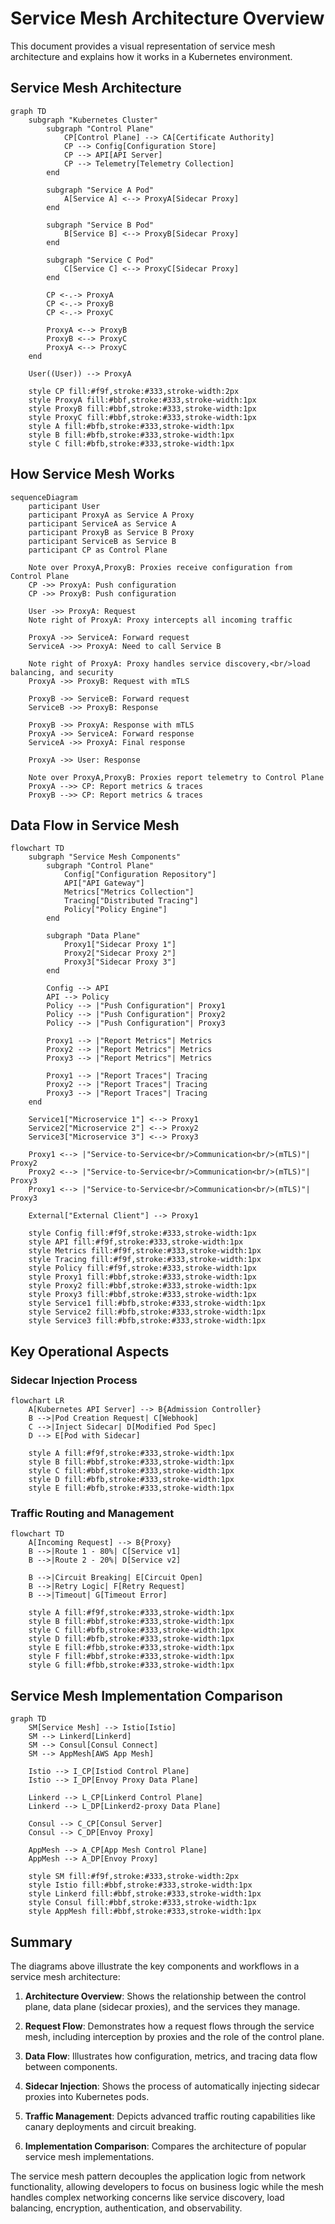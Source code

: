 # Service Mesh Architecture Overview

This document provides a visual representation of service mesh architecture and explains how it works in a Kubernetes environment.

## Service Mesh Architecture

```mermaid
graph TD
    subgraph "Kubernetes Cluster"
        subgraph "Control Plane"
            CP[Control Plane] --> CA[Certificate Authority]
            CP --> Config[Configuration Store]
            CP --> API[API Server]
            CP --> Telemetry[Telemetry Collection]
        end
        
        subgraph "Service A Pod"
            A[Service A] <--> ProxyA[Sidecar Proxy]
        end
        
        subgraph "Service B Pod"
            B[Service B] <--> ProxyB[Sidecar Proxy]
        end
        
        subgraph "Service C Pod"
            C[Service C] <--> ProxyC[Sidecar Proxy]
        end
        
        CP <-.-> ProxyA
        CP <-.-> ProxyB
        CP <-.-> ProxyC
        
        ProxyA <--> ProxyB
        ProxyB <--> ProxyC
        ProxyA <--> ProxyC
    end
    
    User((User)) --> ProxyA
    
    style CP fill:#f9f,stroke:#333,stroke-width:2px
    style ProxyA fill:#bbf,stroke:#333,stroke-width:1px
    style ProxyB fill:#bbf,stroke:#333,stroke-width:1px
    style ProxyC fill:#bbf,stroke:#333,stroke-width:1px
    style A fill:#bfb,stroke:#333,stroke-width:1px
    style B fill:#bfb,stroke:#333,stroke-width:1px
    style C fill:#bfb,stroke:#333,stroke-width:1px
```

## How Service Mesh Works

```mermaid
sequenceDiagram
    participant User
    participant ProxyA as Service A Proxy
    participant ServiceA as Service A
    participant ProxyB as Service B Proxy
    participant ServiceB as Service B
    participant CP as Control Plane
    
    Note over ProxyA,ProxyB: Proxies receive configuration from Control Plane
    CP ->> ProxyA: Push configuration
    CP ->> ProxyB: Push configuration
    
    User ->> ProxyA: Request
    Note right of ProxyA: Proxy intercepts all incoming traffic
    
    ProxyA ->> ServiceA: Forward request
    ServiceA ->> ProxyA: Need to call Service B
    
    Note right of ProxyA: Proxy handles service discovery,<br/>load balancing, and security
    ProxyA ->> ProxyB: Request with mTLS
    
    ProxyB ->> ServiceB: Forward request
    ServiceB ->> ProxyB: Response
    
    ProxyB ->> ProxyA: Response with mTLS
    ProxyA ->> ServiceA: Forward response
    ServiceA ->> ProxyA: Final response
    
    ProxyA ->> User: Response
    
    Note over ProxyA,ProxyB: Proxies report telemetry to Control Plane
    ProxyA -->> CP: Report metrics & traces
    ProxyB -->> CP: Report metrics & traces
```

## Data Flow in Service Mesh

```mermaid
flowchart TD
    subgraph "Service Mesh Components"
        subgraph "Control Plane"
            Config["Configuration Repository"]
            API["API Gateway"]
            Metrics["Metrics Collection"]
            Tracing["Distributed Tracing"]
            Policy["Policy Engine"]
        end
        
        subgraph "Data Plane"
            Proxy1["Sidecar Proxy 1"]
            Proxy2["Sidecar Proxy 2"]
            Proxy3["Sidecar Proxy 3"]
        end
        
        Config --> API
        API --> Policy
        Policy --> |"Push Configuration"| Proxy1
        Policy --> |"Push Configuration"| Proxy2
        Policy --> |"Push Configuration"| Proxy3
        
        Proxy1 --> |"Report Metrics"| Metrics
        Proxy2 --> |"Report Metrics"| Metrics
        Proxy3 --> |"Report Metrics"| Metrics
        
        Proxy1 --> |"Report Traces"| Tracing
        Proxy2 --> |"Report Traces"| Tracing
        Proxy3 --> |"Report Traces"| Tracing
    end
    
    Service1["Microservice 1"] <--> Proxy1
    Service2["Microservice 2"] <--> Proxy2
    Service3["Microservice 3"] <--> Proxy3
    
    Proxy1 <--> |"Service-to-Service<br/>Communication<br/>(mTLS)"| Proxy2
    Proxy2 <--> |"Service-to-Service<br/>Communication<br/>(mTLS)"| Proxy3
    Proxy1 <--> |"Service-to-Service<br/>Communication<br/>(mTLS)"| Proxy3
    
    External["External Client"] --> Proxy1
    
    style Config fill:#f9f,stroke:#333,stroke-width:1px
    style API fill:#f9f,stroke:#333,stroke-width:1px
    style Metrics fill:#f9f,stroke:#333,stroke-width:1px
    style Tracing fill:#f9f,stroke:#333,stroke-width:1px
    style Policy fill:#f9f,stroke:#333,stroke-width:1px
    style Proxy1 fill:#bbf,stroke:#333,stroke-width:1px
    style Proxy2 fill:#bbf,stroke:#333,stroke-width:1px
    style Proxy3 fill:#bbf,stroke:#333,stroke-width:1px
    style Service1 fill:#bfb,stroke:#333,stroke-width:1px
    style Service2 fill:#bfb,stroke:#333,stroke-width:1px
    style Service3 fill:#bfb,stroke:#333,stroke-width:1px
```

## Key Operational Aspects

### Sidecar Injection Process

```mermaid
flowchart LR
    A[Kubernetes API Server] --> B{Admission Controller}
    B -->|Pod Creation Request| C[Webhook]
    C -->|Inject Sidecar| D[Modified Pod Spec]
    D --> E[Pod with Sidecar]
    
    style A fill:#f9f,stroke:#333,stroke-width:1px
    style B fill:#bbf,stroke:#333,stroke-width:1px
    style C fill:#bbf,stroke:#333,stroke-width:1px
    style D fill:#bfb,stroke:#333,stroke-width:1px
    style E fill:#bfb,stroke:#333,stroke-width:1px
```

### Traffic Routing and Management

```mermaid
flowchart TD
    A[Incoming Request] --> B{Proxy}
    B -->|Route 1 - 80%| C[Service v1]
    B -->|Route 2 - 20%| D[Service v2]
    
    B -->|Circuit Breaking| E[Circuit Open]
    B -->|Retry Logic| F[Retry Request]
    B -->|Timeout| G[Timeout Error]
    
    style A fill:#f9f,stroke:#333,stroke-width:1px
    style B fill:#bbf,stroke:#333,stroke-width:1px
    style C fill:#bfb,stroke:#333,stroke-width:1px
    style D fill:#bfb,stroke:#333,stroke-width:1px
    style E fill:#fbb,stroke:#333,stroke-width:1px
    style F fill:#bbf,stroke:#333,stroke-width:1px
    style G fill:#fbb,stroke:#333,stroke-width:1px
```

## Service Mesh Implementation Comparison

```mermaid
graph TD
    SM[Service Mesh] --> Istio[Istio]
    SM --> Linkerd[Linkerd]
    SM --> Consul[Consul Connect]
    SM --> AppMesh[AWS App Mesh]
    
    Istio --> I_CP[Istiod Control Plane]
    Istio --> I_DP[Envoy Proxy Data Plane]
    
    Linkerd --> L_CP[Linkerd Control Plane]
    Linkerd --> L_DP[Linkerd2-proxy Data Plane]
    
    Consul --> C_CP[Consul Server]
    Consul --> C_DP[Envoy Proxy]
    
    AppMesh --> A_CP[App Mesh Control Plane]
    AppMesh --> A_DP[Envoy Proxy]
    
    style SM fill:#f9f,stroke:#333,stroke-width:2px
    style Istio fill:#bbf,stroke:#333,stroke-width:1px
    style Linkerd fill:#bbf,stroke:#333,stroke-width:1px
    style Consul fill:#bbf,stroke:#333,stroke-width:1px
    style AppMesh fill:#bbf,stroke:#333,stroke-width:1px
```

## Summary

The diagrams above illustrate the key components and workflows in a service mesh architecture:

1. **Architecture Overview**: Shows the relationship between the control plane, data plane (sidecar proxies), and the services they manage.

2. **Request Flow**: Demonstrates how a request flows through the service mesh, including interception by proxies and the role of the control plane.

3. **Data Flow**: Illustrates how configuration, metrics, and tracing data flow between components.

4. **Sidecar Injection**: Shows the process of automatically injecting sidecar proxies into Kubernetes pods.

5. **Traffic Management**: Depicts advanced traffic routing capabilities like canary deployments and circuit breaking.

6. **Implementation Comparison**: Compares the architecture of popular service mesh implementations.

The service mesh pattern decouples the application logic from network functionality, allowing developers to focus on business logic while the mesh handles complex networking concerns like service discovery, load balancing, encryption, authentication, and observability.
